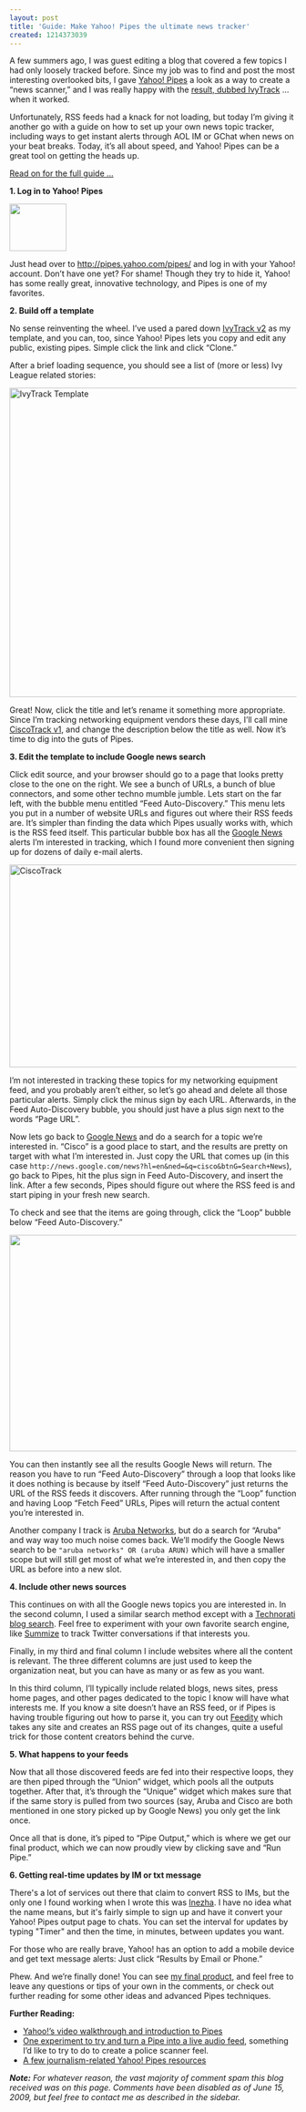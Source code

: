 ```yaml
---
layout: post
title: 'Guide: Make Yahoo! Pipes the ultimate news tracker'
created: 1214373039
---
```

<p>A few summers ago, I was guest editing a blog that covered a few topics I had only loosely tracked before. Since my job was to find and post the most interesting overlooked bits, I gave <a href=http://pipes.yahoo.com/pipes/>Yahoo! Pipes</a> a look as a way to create a “news scanner,” and I was really happy with the <a href=http://pipes.yahoo.com/pipes/pipe.info?_id=74e440d49fdb7c0fef2c41881ab82b62>result, dubbed IvyTrack</a> ... when it worked.

<p>Unfortunately, RSS feeds had a knack for not loading, but today I’m giving it another go with a guide on how to set up your own news topic tracker, including ways to get instant alerts through AOL IM or GChat when news on your beat breaks. Today, it’s all about speed, and Yahoo! Pipes can be a great tool on getting the heads up.

<a href=http://www.morisy.com/yahoo-pipes-guide-to-tracking-news>Read on for the full guide ...</a>
<!--break-->
<p>
<p><b>1. Log in to Yahoo! Pipes</b>

<span class="inline right"><a href="/" onclick="launch_popup(62, 640, 532); return false;" target="_blank"><img src="http://www.morisy.com/files/images/Picture%201.thumbnail.png" alt="" title="" class="image thumbnail" height="83" width="100"></a></span>


<p>Just head over to <a href=http://pipes.yahoo.com/pipes/>http://pipes.yahoo.com/pipes/</a> and log in with your Yahoo! account. Don’t have one yet? For shame! Though they try to hide it, Yahoo! has some really great, innovative technology, and Pipes is one of my favorites.

<p><b>2. Build off a template</b>

<p>No sense reinventing the wheel. I’ve used a pared down <a href=http://pipes.yahoo.com/pipes/pipe.info?_id=74e440d49fdb7c0fef2c41881ab82b62>IvyTrack v2</a> as my template, and you can, too, since Yahoo! Pipes lets you copy and edit any public, existing pipes. Simple click the link and click “Clone.”

<p>After a brief loading sequence, you should see a list of (more or less) Ivy League related stories: 



<span class="inline left"><a href="/" onclick="launch_popup(63, 640, 543); return false;" target="_blank"><img src="http://www.morisy.com/files/images/pic2.preview.png" alt="IvyTrack Template" title="IvyTrack Template" class="image preview" height="543" width="640"></a><span class="caption" style="width: 638px;"></span></span>




<p>Great! Now, click the title and let’s rename it something more appropriate. Since I’m tracking networking equipment vendors these days, I’ll call mine <a href=http://pipes.yahoo.com/pipes/pipe.info?_id=9f278521021e294e2dac973d472161f9>CiscoTrack v1</a>, and change the description below the title as well. Now it’s time to dig into the guts of Pipes.

<p><b>3. Edit the template to include Google news search</b>

<p>Click edit source, and your browser should go to a page that looks pretty close to the one on the right. We see a bunch of URLs, a bunch of blue connectors, and some other techno mumble jumble. Lets start on the far left, with the bubble menu entitled “Feed Auto-Discovery.” This menu lets you put in a number of website URLs and figures out where their RSS feeds are. It’s simpler than finding the data which Pipes usually works with, which is the RSS feed itself. This particular bubble box has all the <a href=http://news.google.com/>Google News</a> alerts I’m interested in tracking, which I found more convenient then signing up for dozens of daily e-mail alerts.


<span class="inline left"><a href="/" onclick="launch_popup(64, 640, 356); return false;" target="_blank"><img src="http://www.morisy.com/files/images/Picture%203.preview.png" alt="CiscoTrack" title="CiscoTrack" class="image preview" height="356" width="640"></a><span class="caption" style="width: 638px;"></span></span>


<p>I’m not interested in tracking these topics for my networking equipment feed, and you probably aren’t either, so let’s go ahead and delete all those particular alerts. Simply click the minus sign by each URL. Afterwards, in the Feed Auto-Discovery bubble, you should just have a plus sign next to the words “Page URL”.

<p>Now lets go back to <a href=http://news.google.com/>Google News</a> and do a search for a topic we’re interested in. “Cisco” is a good place to start, and the results are pretty on target with what I’m interested in. Just copy the URL that comes up (in this case <code>http://news.google.com/news?hl=en&ned=&q=cisco&btnG=Search+News</code>), go back to Pipes, hit the plus sign in Feed Auto-Discovery, and insert the link. After a few seconds, Pipes should figure out where the RSS feed is and start piping in your fresh new search.

<p>To check and see that the items are going through, click the “Loop” bubble below “Feed Auto-Discovery.”




<span class="center"><a href="/" onclick="launch_popup(65, 566, 380); return false;" target="_blank"><img src="http://www.morisy.com/files/images/Picture%205.png" alt="" title="" class="image preview" height="380" width="566"></a></span>





<p>You can then instantly see all the results Google News will return. The reason you have to run “Feed Auto-Discovery” through a loop that looks like it does nothing is because by itself “Feed Auto-Discovery” just returns the URL of the RSS feeds it discovers. After running through the “Loop” function and having Loop “Fetch Feed” URLs, Pipes will return the actual content you’re interested in.

<p>Another company I track is <a href=http://www.arubanetworks.com/>Aruba Networks</a>, but do a search for “Aruba” and way way too much noise comes back. We’ll modify the Google News search to be <code>"aruba networks" OR (aruba ARUN)</code> which will have a smaller scope but will still get most of what we’re interested in, and then copy the URL as before into a new slot.

<p><b>4. Include other news sources</b>

<p>This continues on with all the Google news topics you are interested in. In the second column, I used a similar search method except with a <a href=http://technorati.com/search/cisco+OR+%22aruba+networks%22+OR+juniper?authority=a4&language=en>Technorati blog search</a>.  Feel free to experiment with your own favorite search engine, like <a href=http://summize.com/search?q=cisco>Summize</a> to track Twitter conversations if that interests you.

<p>Finally, in my third and final column I include websites where all the content is relevant. The three different columns are just used to keep the organization neat, but you can have as many or as few as you want.

<p>In this third column, I’ll typically include related blogs, news sites, press home pages, and other pages dedicated to the topic I know will have what interests me. If you know a site doesn’t have an RSS feed, or if Pipes is having trouble figuring out how to parse it, you can try out <a href=http://feedity.com/>Feedity</a> which takes any site and creates an RSS page out of its changes, quite a useful trick for those content creators behind the curve.


<p><b>5. What happens to your feeds</b>

<p>Now that all those discovered feeds are fed into their respective loops, they are then piped through the “Union” widget, which pools all the outputs together. After that, it’s through the “Unique” widget which makes sure that if the same story is pulled from two sources (say, Aruba and Cisco are both mentioned in one story picked up by Google News) you only get the link once.

<p>Once all that is done, it’s piped to “Pipe Output,” which is where we get our final product, which we can now proudly view by clicking save and “Run Pipe.”

<p><b>6. Getting real-time updates by IM or txt message</b>
<p>There's a lot of services out there that claim to convert RSS to IMs, but the only one I found working when I wrote this was <a href=http://inezha.com/>Inezha</a>. I have no idea what the name means, but it's fairly simple to sign up and have it convert your Yahoo! Pipes output page to chats. You can set the interval for updates by typing "Timer" and then the time, in minutes, between updates you want.

<p>For those who are really brave, Yahoo! has an option to add a mobile device and get text message alerts: Just click “Results by Email or Phone.” 

<p>Phew. And we’re finally done! You can see <a href=http://pipes.yahoo.com/pipes/pipe.info?_id=9f278521021e294e2dac973d472161f9>my final product</a>, and feel free to leave any questions or tips of your own in the comments, or check out further reading for some other ideas and advanced Pipes techniques.
 
<p><b>Further Reading:</b>
<ul>
<li><a href=http://www.jumpcut.com/fullscreen?id=F4396574585311DC87A2000423CF0184&type=clip>Yahoo!’s video walkthrough and introduction to Pipes</a></li>
<li><a href=http://blogs.open.ac.uk/Maths/ajh59/014351.html>One experiment to try and turn a Pipe into a live audio feed</a>, something I’d like to try to do to create a police scanner feel.</li>
<li><a href=http://onlinejournalismblog.com/2008/04/25/something-for-the-weekend-6-mashups-with-yahoo-pipes/>A few journalism-related Yahoo! Pipes resources</a></li>
</ul

<i><b>Note:</b> For whatever reason, the vast majority of comment spam this blog received was on this page. Comments have been disabled as of June 15, 2009, but feel free to contact me as described in the sidebar.</i>
